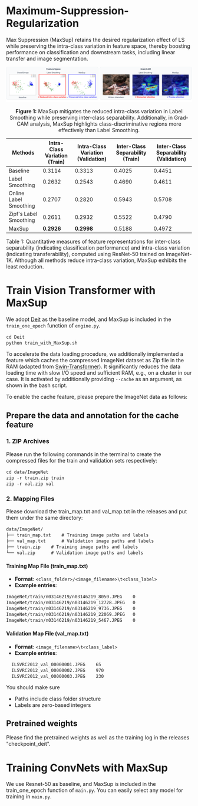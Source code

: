 # Maximum-Suppression-Regularization

Max Suppression (MaxSup) retains the desired regularization effect of LS while preserving the intra-class variation in feature space, thereby boosting performance on classification and downstream tasks, including linear transfer and image segmentation.

<p align="center">
   <img src="Improved_Feature.png" alt="drawing" width="1100"/>
</p>
<p align="center">
   <b>Figure 1:</b> MaxSup mitigates the reduced intra-class variation in Label Smoothing while preserving inter-class separability. Additionally, in Grad-CAM analysis, MaxSup highlights class-discriminative regions more effectively than Label Smoothing.
</p>

| Methods       | Intra-Class Variation (Train) | Intra-Class Variation (Validation)          | Inter-Class Separability (Train) | Inter-Class Separability (Validation)  | 
| ----------- | ------ | --------------- | ------ | --------------- | 
|Baseline | 0.3114 | 0.3313 |   0.4025 | 0.4451 |
|Label Smoothing| 0.2632 | 0.2543|   0.4690 | 0.4611 |
| Online Label Smoothing | 0.2707 | 0.2820|  0.5943 | 0.5708 | 
| Zipf's Label Smoothing|  0.2611 | 0.2932 | 0.5522 | 0.4790 | 
| MaxSup   | **0.2926** | **0.2998** | 0.5188 | 0.4972 |
Table 1: Quantitative measures of feature representations for inter-class separability (indicating classification performance) and intra-class variation (indicating transferability), computed using ResNet-50 trained on ImageNet-1K. Although all methods reduce intra-class variation, MaxSup exhibits the least reduction.

# Train Vision Transformer with MaxSup

We adopt [Deit](https://github.com/facebookresearch/deit) as the baseline model, and MaxSup is included in the `train_one_epoch` function of `engine.py`. 
```
cd Deit
python train_with_MaxSup.sh
```
To accelerate the data loading procedure, we additionally implemented a feature which caches the compressed ImageNet dataset as Zip file in the RAM (adapted from [Swin-Transformer](https://github.com/microsoft/Swin-Transformer)). It significantly reduces the data loading time with slow I/O speed and sufficient RAM, e.g., on a cluster in our case. It is activated by additionally providing `--cache` as an argument, as shown in the bash script. 

To enable the cache feature, please prepare the ImageNet data as follows:

## Prepare the data and annotation for the cache feature

### 1. ZIP Archives
Please run the following commands in the terminal to create the compressed files for the train and validation sets respectively:
```
cd data/ImageNet
zip -r train.zip train
zip -r val.zip val
```

### 2. Mapping Files
Please download the train_map.txt and val_map.txt in the releases and put them under the same directory:
```
data/ImageNet/
├── train_map.txt    # Training image paths and labels
├── val_map.txt      # Validation image paths and labels
├── train.zip    # Training image paths and labels
└── val.zip      # Validation image paths and labels
```

#### Training Map File (train_map.txt)
- **Format**: `<class_folder>/<image_filename>\t<class_label>`
- **Example entries**:
```
ImageNet/train/n03146219/n03146219_8050.JPEG	0
ImageNet/train/n03146219/n03146219_12728.JPEG	0
ImageNet/train/n03146219/n03146219_9736.JPEG	0
ImageNet/train/n03146219/n03146219_22069.JPEG	0
ImageNet/train/n03146219/n03146219_5467.JPEG	0
```

#### Validation Map File (val_map.txt)
- **Format**: `<image_filename>\t<class_label>`
- **Example entries**:
```
  ILSVRC2012_val_00000001.JPEG    65
  ILSVRC2012_val_00000002.JPEG    970
  ILSVRC2012_val_00000003.JPEG    230
```

You should make sure 
  - Paths include class folder structure
  - Labels are zero-based integers

## Pretrained weights
Please find the pretrained weights as well as the training log in the releases "checkpoint_deit".

# Training ConvNets with MaxSup

We use Resnet-50 as baseline, and MaxSup is included in the train_one_epoch function of `main.py`. You can easily select any model for training in `main.py`.






